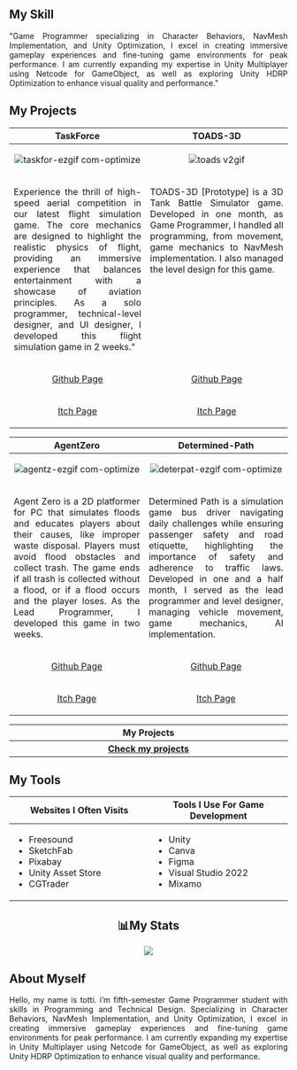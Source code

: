 <h2>My Skill</h2>
<p align="justify">"Game Programmer specializing in Character Behaviors, NavMesh Implementation, and Unity Optimization, I excel in creating immersive gameplay experiences and fine-tuning game environments for peak performance. I am currently expanding my expertise in Unity Multiplayer using Netcode for GameObject, as well as exploring Unity HDRP Optimization to enhance visual quality and performance." </p>
    
<h2>My Projects</h2> 
<!-- ============================================= --><!-- ============================================= --><!-- ============================================= --><!-- ============================================= --><!-- ============================================= --><!-- ============================================= --><!-- ============================================= --><!-- ============================================= --><!-- ============================================= --><!-- ============================================= --><!-- ============================================= --><!-- ============================================= --><!-- ============================================= --><!-- ============================================= --><!-- ============================================= --><!-- ============================================= --><!-- ============================================= --><!-- ============================================= --><!-- ============================================= --><!-- ============================================= --><!-- ============================================= --><!-- ============================================= --><!-- ============================================= --><!-- ============================================= -->
<table>
  <thead>
    <tr>
      <th width="500px" align="center">TaskForce</th>
      <th width="500px" align="center">TOADS-3D</th>
    </tr>
  </thead>
  <tbody>
  <tr width="500px" align="center">
  <td>

![taskfor-ezgif com-optimize](https://github.com/user-attachments/assets/3e28ab86-c8b3-4af8-98ea-c592e19ae2f5)

  </td>
  <td>

![toads v2gif](https://github.com/user-attachments/assets/c4858ab2-0c0d-446a-949d-2cdab3ef6d35)
 
  </td>
  </tr>
  <tr width="500px">
  <td valign="text-top">
<p align="justify">Experience the thrill of high-speed aerial competition in our latest flight simulation game. The core mechanics are designed to highlight the realistic physics of flight, providing an immersive experience that balances entertainment with a showcase of aviation principles. As a solo programmer, technical-level designer, and UI designer, I developed this flight simulation game in 2 weeks."</p>
  </td>
  <td valign="text-top">
<p align="justify">TOADS-3D [Prototype] is a 3D Tank Battle Simulator game. Developed in one month, as Game Programmer, I handled all programming, from movement, game mechanics to NavMesh implementation. I also managed the level design for this game.</p>
  </td>
  </tr>

  <tr width="500px" align="center">
  <td valign="text-top">
<p width="500px" align="center"><a href="https://github.com/TottAditS/TaskForce">Github Page</p>
  </td>
  <td valign="text-top">
<p width="500px" align="center"><a href="https://github.com/TottAditS/TOADS-3D">Github Page</p>
  </td>
  </tr>
 
  <tr width="500px" align="center">
  <td valign="text-top">
<p width="500px" align="center"><a href="https://tottadits.itch.io/taskforce">Itch Page</p>
  </td>
  <td valign="text-top">
<p width="500px" align="center"><a href="https://tottadits.itch.io/toads">Itch Page</p>
  </td>
  </tr>

  </tbody>
</table>
<!-- ============================================= --><!-- ============================================= --><!-- ============================================= --><!-- ============================================= --><!-- ============================================= --><!-- ============================================= --><!-- ============================================= --><!-- ============================================= --><!-- ============================================= --><!-- ============================================= --><!-- ============================================= --><!-- ============================================= --><!-- ============================================= --><!-- ============================================= --><!-- ============================================= --><!-- ============================================= --><!-- ============================================= --><!-- ============================================= --><!-- ============================================= --><!-- ============================================= -->
<table>
  <thead>
    <tr>
      <th width="500px" align="center">AgentZero</th>
      <th width="500px" align="center">Determined-Path</th>
    </tr>
  </thead>
  <tbody>
  <tr width="500px" align="center">
  <td>

![agentz-ezgif com-optimize](https://github.com/user-attachments/assets/ce7153e6-92eb-46a6-b507-adeabe3c00db)

  </td>
  <td>
    
![deterpat-ezgif com-optimize](https://github.com/user-attachments/assets/368b679d-9c6e-4e50-82e0-234d88b9b238)

  </td>
  </tr>
  <tr width="500px">
  <td valign="text-top">
<p align="justify">Agent Zero is a 2D platformer for PC that simulates floods and educates players about their causes, like improper waste disposal. Players must avoid flood obstacles and collect trash. The game ends if all trash is collected without a flood, or if a flood occurs and the player loses. As the Lead Programmer, I developed this game in two weeks.</p>
  </td>
  <td valign="text-top">
<p align="justify">Determined Path is a simulation game bus driver navigating daily challenges while ensuring passenger safety and road etiquette, highlighting the importance of safety and adherence to traffic laws. Developed in one and a half month, I served as the lead programmer and level designer, managing vehicle movement, game mechanics, AI implementation.</p>
  </td>
  </tr>

  <tr width="500px" align="center">
  <td valign="text-top">
<p width="500px" align="center"><a href="https://github.com/TottAditS/AgentZero">Github Page</p>
  </td>
  <td valign="text-top">
<p width="500px" align="center"><a href="https://github.com/TottAditS/Determined-Path">Github Page</p>
  </td>
  </tr>

  <tr width="500px" align="center">
  <td valign="text-top">
<p width="500px" align="center"><a href="https://tottadits.itch.io/agent-zero">Itch Page</p>
  </td>
  <td valign="text-top">
<p width="500px" align="center"><a href="https://juan-xavier.itch.io/determined-path">Itch Page</p>
  </td>
  </tr>
  

  </tbody>
</table>
<!-- ============================================= --><!-- ============================================= --><!-- ============================================= --><!-- ============================================= --><!-- ============================================= --><!-- ============================================= --><!-- ============================================= --><!-- ============================================= --><!-- ============================================= --><!-- ============================================= --><!-- ============================================= --><!-- ============================================= --><!-- ============================================= --><!-- ============================================= --><!-- ============================================= --><!-- ============================================= --><!-- ============================================= --><!-- ============================================= --><!-- ============================================= -->
<table>
  <thead>
    <tr>
      <th width="1000px" align="center">My Projects</th>
    </tr>
  </thead>
  <tbody>
  <tr width="1000px" align="center">
    <th width="1000px" align="center"><a href="https://github.com/TottAditS/AllProjects/blob/main/README.md">Check my projects</th>
  </tr>
  </tbody>
</table>
<!-- ============================================= --><!-- ============================================= --><!-- ============================================= --><!-- ============================================= --><!-- ============================================= --><!-- ============================================= --><!-- ============================================= --><!-- ============================================= --><!-- ============================================= --><!-- ============================================= --><!-- ============================================= --><!-- ============================================= --><!-- ============================================= --><!-- ============================================= --><!-- ============================================= --><!-- ============================================= --><!-- ============================================= --><!-- ============================================= --><!-- ============================================= -->
<h2>My Tools</h2>
<table>
  <thead>
    <tr>
      <th width="500px" align="center">Websites I Often Visits</th>
      <th width="500px" align="center">Tools I Use For Game Development</th>
    </tr>
  </thead>
  <tbody>
  <tr width="500px" align="left">
  <td>

  - Freesound
  - SketchFab
  - Pixabay
  - Unity Asset Store
  - CGTrader
  
  </td>
  <td>

  - Unity
  - Canva
  - Figma
  - Visual Studio 2022
  - Mixamo
 
  </td>
  </tr>
  </tbody>
</table>
<!-- ============================================= --><!-- ============================================= --><!-- ============================================= --><!-- ============================================= --><!-- ============================================= --><!-- ============================================= --><!-- ============================================= --><!-- ============================================= --><!-- ============================================= --><!-- ============================================= --><!-- ============================================= --><!-- ============================================= --><!-- ============================================= --><!-- ============================================= --><!-- ============================================= --><!-- ============================================= --><!-- ============================================= --><!-- ============================================= --><!-- ============================================= -->

<h2 align="center">📊My Stats</h2>

<p align="center">
<picture>
   <source
    srcset="https://github-readme-stats.vercel.app/api?username=TottAditS&show_icons=true&theme=dark"
    media="(prefers-color-scheme: dark)"
  /> 
  <source
    srcset="https://github-readme-stats.vercel.app/api?username=TottAditS&show_icons=true"
    media="(prefers-color-scheme: light), (prefers-color-scheme: no-preference)"
  />
  <img src="https://github-readme-stats.vercel.app/api?username=TottAditS&show_icons=true" />
</picture>
</p>

<h2>About Myself</h2>
<p align="justify">Hello, my name is totti.  i’m fifth-semester Game Programmer student with skills in Programming and Technical Design. Specializing in Character Behaviors, NavMesh Implementation, and Unity Optimization, I excel in creating immersive gameplay experiences and fine-tuning game environments for peak performance. I am currently expanding my expertise in Unity Multiplayer using Netcode for GameObject, as well as exploring Unity HDRP Optimization to enhance visual quality and performance.</p>
